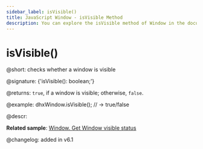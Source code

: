 ```yaml
---
sidebar_label: isVisible()
title: JavaScript Window - isVisible Method 
description: You can explore the isVisible method of Window in the documentation of the DHTMLX JavaScript UI library. Browse developer guides and API reference, try out code examples and live demos, and download a free 30-day evaluation version of DHTMLX Suite 7.
---
```


# isVisible()

@short: checks whether a window is visible

@signature: {'isVisible(): boolean;'}

@returns:
`true`, if a window is visible; otherwise, `false`.

@example:
dhxWindow.isVisible(); // -> true/false

@descr:

**Related sample**: [Window. Get Window visible status](https://snippet.dhtmlx.com/woz5c09h)

@changelog: added in v6.1

[comment]: # (@related: window/usage.md#checking-visibility-of-window)
